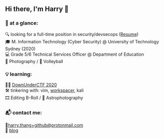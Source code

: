 ## Hi there, I'm Harry 👋

### :pushpin: at a glance:
:mag: looking for a full-time position in security/devsecops ([Resume](http://harrythang.tech/resume))  
:mortar_board: M. Information Technology (Cyber Security) @ University of Technology Sydney (2020)  
:computer: Grade 5/6 Technical Services Officer @ Department of Education  
:camera_flash: Photography / :volleyball: Volleyball  

### :bulb: learning:
:pirate_flag: [DownUnderCTF 2020](http://harrythang.tech)  
:hammer_and_wrench: tinkering with: vim, [workspacer](https://github.com/rickbutton/workspacer), kali  
:film_strip: Editing B-Roll / :stars: Astrophotography  

### :mailbox_with_mail: contact me:
:email:harry.thang+github@protonmail.com  
:book: [blog](http://harrythang.tech)  


<!--
**hazzashirt/hazzashirt** is a ✨ _special_ ✨ repository because its `README.md` (this file) appears on your GitHub profile.

Here are some ideas to get you started:

- 🔭 I’m currently working on ...
- 🌱 I’m currently learning ...
- 👯 I’m looking to collaborate on ...
- 🤔 I’m looking for help with ...
- 💬 Ask me about ...
- 📫 How to reach me: 
- 😄 Pronouns: ...
- ⚡ Fun fact: ...
-->
